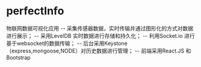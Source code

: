 # perfectInfo
物联网数据可视化应用
  -- 采集传感器数据，实时传输并通过图形化的方式对数据进行展示；
  -- 采用LevelDB 实时数据进行存储和持久化； 
  -- 利用Socket.io 进行基于websocket的数据传输；
  -- 后台采用Keystone（express,mongoose,NODE）对历史数据进行管理；
  -- 前端采用React.JS 和 Bootstrap
  
